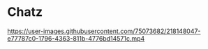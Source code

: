 # Chatz

https://user-images.githubusercontent.com/75073682/218148047-e77787c0-1796-4363-811b-4776bd14571c.mp4


